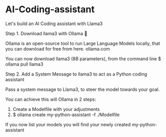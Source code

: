 # AI-Coding-assistant

Let's build an AI Coding assistant with Llama3  

Step 1. Download llama3 with Ollama 🦙

Ollama is an open-source tool to run Large Language Models locally, that you can download for free from here.
ollama.com

You can now download llama3 (8B parameters), from the command line
$ ollama pull llama3

Step 2. Add a System Message to llama3 to act as a Python coding assistant

Pass a system message to Llama3, to steer the model towards your goal.

You can achieve this will Ollama in 2 steps:

1. Create a Modelfile with your adjustments
2. $ ollama create my-python-assistant -f ./Modelfile

If you now list your models you will find your newly created my-python-assistant
